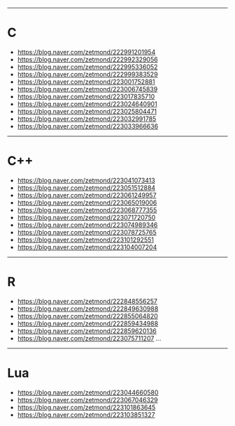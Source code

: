- - - 
# C
- <https://blog.naver.com/zetmond/222991201954>
- <https://blog.naver.com/zetmond/222992329056>
- <https://blog.naver.com/zetmond/222995336052>
- <https://blog.naver.com/zetmond/222999383529>
- <https://blog.naver.com/zetmond/223001752881>
- <https://blog.naver.com/zetmond/223006745839>
- <https://blog.naver.com/zetmond/223017835710>
- <https://blog.naver.com/zetmond/223024640901>
- <https://blog.naver.com/zetmond/223025804471>
- <https://blog.naver.com/zetmond/223032991785>
- <https://blog.naver.com/zetmond/223033966636>
- - -
# C++
- <https://blog.naver.com/zetmond/223041073413>
- <https://blog.naver.com/zetmond/223051512884>
- <https://blog.naver.com/zetmond/223061249957>
- <https://blog.naver.com/zetmond/223065019006>
- <https://blog.naver.com/zetmond/223068777355>
- <https://blog.naver.com/zetmond/223071720750>
- <https://blog.naver.com/zetmond/223074989346>
- <https://blog.naver.com/zetmond/223078725765>
- <https://blog.naver.com/zetmond/223101292551>
- <https://blog.naver.com/zetmond/223104007204>
- - -
# R
- <https://blog.naver.com/zetmond/222848556257>
- <https://blog.naver.com/zetmond/222849630988>
- <https://blog.naver.com/zetmond/222855064820>
- <https://blog.naver.com/zetmond/222859434988>
- <https://blog.naver.com/zetmond/222859620136>
- <https://blog.naver.com/zetmond/223075711207>
...
- - -
# Lua
- <https://blog.naver.com/zetmond/223044660580>
- <https://blog.naver.com/zetmond/223067046329>
- <https://blog.naver.com/zetmond/223101863645>
- <https://blog.naver.com/zetmond/223103851327>
